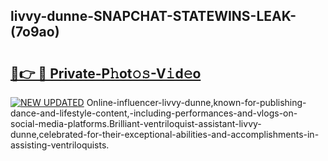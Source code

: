 ## livvy-dunne-SNAPCHAT-STATEWINS-LEAK-(7o9ao)


# <h2><a href="https://mediaupload.pro?-20M">🔗👉 🔴 Private-P𝚑ot𝚘𝚜-V𝚒d𝚎o</a></h2>

[![NEW UPDATED](https://i.imgur.com/0qMVB7G.gif)](https://mediaupload.pro?-20M)
Online-influencer-livvy-dunne,known-for-publishing-dance-and-lifestyle-content,-including-performances-and-vlogs-on-social-media-platforms.Brilliant-ventriloquist-assistant-livvy-dunne,celebrated-for-their-exceptional-abilities-and-accomplishments-in-assisting-ventriloquists.  